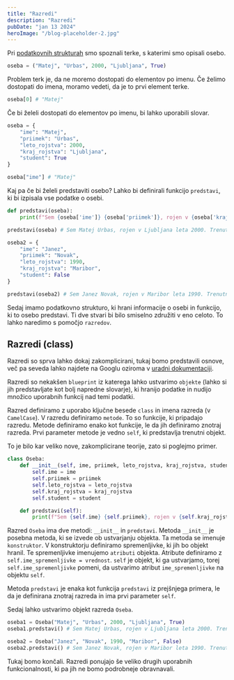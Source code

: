 ```yaml
---
title: "Razredi"
description: "Razredi"
pubDate: "jan 13 2024"
heroImage: "/blog-placeholder-2.jpg"
---
```


Pri [podatkovnih strukturah](/blog/podatkovne-strukture/) smo spoznali terke, s katerimi smo opisali osebo.

```python
oseba = ("Matej", "Urbas", 2000, "Ljubljana", True)
```

Problem terk je, da ne moremo dostopati do elementov po imenu. Če želimo dostopati do imena, moramo vedeti, da je to prvi element terke.

```python
oseba[0] # "Matej"
```

Če bi želeli dostopati do elementov po imenu, bi lahko uporabili slovar.

```python
oseba = {
    "ime": "Matej",
    "priimek": "Urbas",
    "leto_rojstva": 2000,
    "kraj_rojstva": "Ljubljana",
    "student": True
}

oseba["ime"] # "Matej"
```

Kaj pa če bi želeli predstaviti osebo? Lahko bi definirali funkcijo `predstavi`, ki bi izpisala vse podatke o osebi.

```python
def predstavi(oseba):
    print(f"Sem {oseba['ime']} {oseba['priimek']}, rojen v {oseba['kraj_rojstva']} leta {oseba['leto_rojstva']}. Trenutno {'sem' if oseba['student'] else 'nisem'} študent.")

predstavi(oseba) # Sem Matej Urbas, rojen v Ljubljana leta 2000. Trenutno sem študent.

oseba2 = {
    "ime": "Janez",
    "priimek": "Novak",
    "leto_rojstva": 1990,
    "kraj_rojstva": "Maribor",
    "student": False
}

predstavi(oseba2) # Sem Janez Novak, rojen v Maribor leta 1990. Trenutno nisem študent.
```

Sedaj imamo podatkovno strukturo, ki hrani informacije o osebi in funkcijo, ki to osebo predstavi. Ti dve stvari bi bilo smiselno združiti v eno celoto. To lahko naredimo s pomočjo `razredov`.

## Razredi (class)

Razredi so sprva lahko dokaj zakomplicirani, tukaj bomo predstavili osnove, več pa seveda lahko najdete na Googlu oziroma v [uradni dokumentaciji](https://docs.python.org/3/tutorial/classes.html).

Razredi so nekakšen `blueprint` iz katerega lahko ustvarimo `objekte` (lahko si jih predstavljate kot bolj napredne slovarje), ki hranijo podatke in nudijo množico uporabnih funkcij nad temi podatki.

Razred definiramo z uporabo ključne besede `class` in imena razreda (v `CamelCase`). V razredu definiramo `metode`. To so funkcije, ki pripadajo razredu. Metode definiramo enako kot funkcije, le da jih definiramo znotraj razreda. Prvi parameter metode je vedno `self`, ki predstavlja trenutni objekt.

To je bilo kar veliko nove, zakomplicirane teorije, zato si poglejmo primer.

```python
class Oseba:
    def __init__(self, ime, priimek, leto_rojstva, kraj_rojstva, student):
        self.ime = ime
        self.priimek = priimek
        self.leto_rojstva = leto_rojstva
        self.kraj_rojstva = kraj_rojstva
        self.student = student

    def predstavi(self):
        print(f"Sem {self.ime} {self.priimek}, rojen v {self.kraj_rojstva} leta {self.leto_rojstva}. Trenutno {'sem' if self.student else 'nisem'} študent.")
```

Razred `Oseba` ima dve metodi: `__init__` in `predstavi`. Metoda `__init__` je posebna metoda, ki se izvede ob ustvarjanju objekta. Ta metoda se imenuje `konstruktor`. V konstruktorju definiramo spremenljivke, ki jih bo objekt hranil. Te spremenljivke imenujemo `atributi` objekta. Atribute definiramo z `self.ime_spremenljivke = vrednost`. `self` je objekt, ki ga ustvarjamo, torej `self.ime_spremenljivke` pomeni, da ustvarimo atribut `ime_spremenljivke` na objektu `self`.

Metoda `predstavi` je enaka kot funkcija `predstavi` iz prejšnjega primera, le da je definirana znotraj razreda in ima prvi parameter `self`.

Sedaj lahko ustvarimo objekt razreda `Oseba`.

```python
oseba1 = Oseba("Matej", "Urbas", 2000, "Ljubljana", True)
oseba1.predstavi() # Sem Matej Urbas, rojen v Ljubljana leta 2000. Trenutno sem študent.

oseba2 = Oseba("Janez", "Novak", 1990, "Maribor", False)
oseba2.predstavi() # Sem Janez Novak, rojen v Maribor leta 1990. Trenutno nisem študent.
```

Tukaj bomo končali. Razredi ponujajo še veliko drugih uporabnih funkcionalnosti, ki pa jih ne bomo podrobneje obravnavali.
